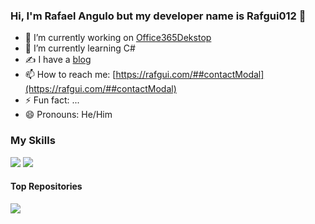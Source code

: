 ### Hi, I'm Rafael Angulo but my developer name is Rafgui012  👋

- 🔭 I’m currently working on [Office365Dekstop](https://github.com/rafgui12/Office365WebDesktop)
- 🌱 I’m currently learning C#
- ✍️ I have a [blog](https://blog.rafgui.com)
- 📫 How to reach me: [https://rafgui.com/##contactModal](https://rafgui.com/##contactModal)
- ⚡ Fun fact: ...
- 😄 Pronouns: He/Him

### My Skills

![](https://github-readme-stats.vercel.app/api/top-langs/?username=rafgui12&theme=swift)
![](https://github-readme-stats.vercel.app/api?username=rafgui12&theme=swift)

#### Top Repositories

<a href="https://github.com/rafgui12/Office365WebDesktop">
  <img align="center" src="https://github-readme-stats.vercel.app/api/pin/?username=rafgui12&repo=Office365WebDesktop&theme=swift" />
</a>


  
<!--
**rafgui12/rafgui12** is a ✨ _special_ ✨ repository because its `README.md` (this file) appears on your GitHub profile.

Here are some ideas to get you started:

- 🔭 I’m currently working on ...
- 🌱 I’m currently learning ...
- 👯 I’m looking to collaborate on ...
- 🤔 I’m looking for help with ...
- 💬 Ask me about ...
- 📫 How to reach me: ...
- 😄 Pronouns: ...
- ⚡ Fun fact: ...
-->
